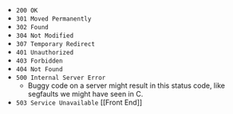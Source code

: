 -   `200 OK`
-   `301 Moved Permanently`
-   `302 Found`
-   `304 Not Modified`
-   `307 Temporary Redirect`
-   `401 Unauthorized`
-   `403 Forbidden`
-   `404 Not Found`
-   `500 Internal Server Error`
    -   Buggy code on a server might result in this status code, like segfaults we might have seen in C.
-   `503 Service Unavailable`
[[Front End]]